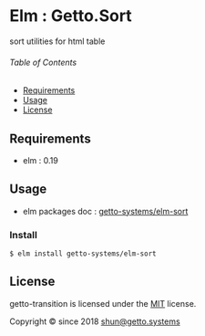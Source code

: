 # Elm : Getto.Sort

sort utilities for html table


###### Table of Contents

- [Requirements](#requirements)
- [Usage](#usage)
- [License](#license)

## Requirements

- elm : 0.19


## Usage

- elm packages doc : [getto-systems/elm-sort](https://package.elm-lang.org/packages/getto-systems/elm-sort/latest/)

### Install

```
$ elm install getto-systems/elm-sort
```


## License

getto-transition is licensed under the [MIT](LICENSE) license.

Copyright &copy; since 2018 shun@getto.systems
